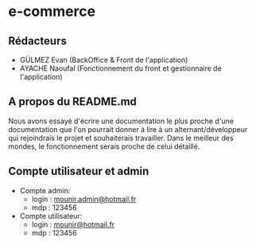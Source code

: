 # e-commerce

## Rédacteurs
- GÜLMEZ Evan (BackOffice & Front de l'application)
- AYACHE Naoufal (Fonctionnement du front et gestionnaire de l'application)

## A propos du README.md
Nous avons essayé d'écrire une documentation le plus proche d'une documentation que l'on pourrait donner à lire à un alternant/développeur qui rejoindrais le projet et souhaiterais travailler. Dans le meilleur des mondes, le fonctionnement serais proche de celui détaillé.

## Compte utilisateur et admin
- Compte admin: 
    - login : mounir.admin@hotmail.fr 
    - mdp : 123456
- Compte utilisateur: 
    - login : mounir@hotmail.fr 
    - mdp : 123456